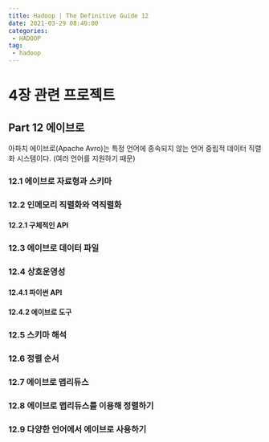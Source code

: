 ```yaml
---
title: Hadoop | The Definitive Guide 12
date: 2021-03-29 08:40:00
categories:
 - HADOOP
tag:
 - hadoop
---
```


# 4장 관련 프로젝트

## Part 12 에이브로

아파치 에이브로(Apache Avro)는 특정 언어에 종속되지 않는 언어 중립적 데이터 직렬화 시스템이다. (여러 언어를 지원하기 때문)

<!-- more -->

### 12.1 에이브로 자료형과 스키마

### 12.2 인메모리 직렬화와 역직렬화

#### 12.2.1 구체적인 API

### 12.3 에이브로 데이터 파일

### 12.4 상호운영성

#### 12.4.1 파이썬 API

#### 12.4.2 에이브로 도구

### 12.5 스키마 해석

### 12.6 정렬 순서

### 12.7 에이브로 맵리듀스

### 12.8 에이브로 맵리듀스를 이용해 정렬하기

### 12.9 다양한 언어에서 에이브로 사용하기